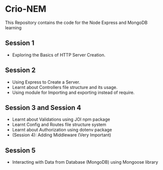# Crio-NEM
This Repository contains the code for the Node Express and MongoDB learning

## Session 1
- Exploring the Basics of HTTP Server Creation. 

## Session 2
- Using Express to Create a Server.
- Learnt about Controllers file structure and its usage.
- Using module for Importing and exporting instead of require.

## Session 3 and Session 4
- Learnt about Validations using JOI npm package
- Learnt Config and Routes file structure system
- Learnt about Authorization using dotenv package
- (Session 4): Adding Middleware (Very Important)

## Session 5
- Interacting with Data from Database (MongoDB) using Mongoose library